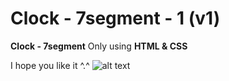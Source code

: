 # Clock - 7segment - 1 (v1)
**Clock - 7segment** Only using **HTML & CSS**

I hope you like it ^.^
![alt text](https://github.com/vitaminarts/webmaster.uix/blob/main/17%20-%20Clock%20-%207segment%20-%201%20(v1)/preview.gif "Clock - 7segment")

